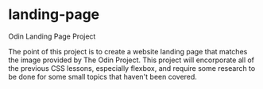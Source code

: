 # landing-page
Odin Landing Page Project

The point of this project is to create a website landing page that matches
the image provided by The Odin Project.  This project will encorporate all
of the previous CSS lessons, especially flexbox, and require some research
to be done for some small topics that haven't been covered.
